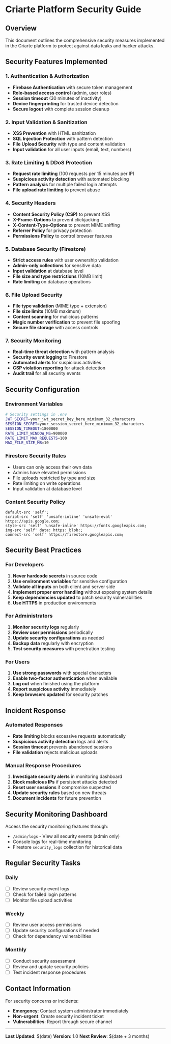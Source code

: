 # Criarte Platform Security Guide

## Overview
This document outlines the comprehensive security measures implemented in the Criarte platform to protect against data leaks and hacker attacks.

## Security Features Implemented

### 1. Authentication & Authorization
- **Firebase Authentication** with secure token management
- **Role-based access control** (admin, user roles)
- **Session timeout** (30 minutes of inactivity)
- **Device fingerprinting** for trusted device detection
- **Secure logout** with complete session cleanup

### 2. Input Validation & Sanitization
- **XSS Prevention** with HTML sanitization
- **SQL Injection Protection** with pattern detection
- **File Upload Security** with type and content validation
- **Input validation** for all user inputs (email, text, numbers)

### 3. Rate Limiting & DDoS Protection
- **Request rate limiting** (100 requests per 15 minutes per IP)
- **Suspicious activity detection** with automated blocking
- **Pattern analysis** for multiple failed login attempts
- **File upload rate limiting** to prevent abuse

### 4. Security Headers
- **Content Security Policy (CSP)** to prevent XSS
- **X-Frame-Options** to prevent clickjacking
- **X-Content-Type-Options** to prevent MIME sniffing
- **Referrer Policy** for privacy protection
- **Permissions Policy** to control browser features

### 5. Database Security (Firestore)
- **Strict access rules** with user ownership validation
- **Admin-only collections** for sensitive data
- **Input validation** at database level
- **File size and type restrictions** (10MB limit)
- **Rate limiting** on database operations

### 6. File Upload Security
- **File type validation** (MIME type + extension)
- **File size limits** (10MB maximum)
- **Content scanning** for malicious patterns
- **Magic number verification** to prevent file spoofing
- **Secure file storage** with access controls

### 7. Security Monitoring
- **Real-time threat detection** with pattern analysis
- **Security event logging** to Firestore
- **Automated alerts** for suspicious activities
- **CSP violation reporting** for attack detection
- **Audit trail** for all security events

## Security Configuration

### Environment Variables
```bash
# Security settings in .env
JWT_SECRET=your_jwt_secret_key_here_minimum_32_characters
SESSION_SECRET=your_session_secret_here_minimum_32_characters
SESSION_TIMEOUT=1800000
RATE_LIMIT_WINDOW_MS=900000
RATE_LIMIT_MAX_REQUESTS=100
MAX_FILE_SIZE_MB=10
```

### Firestore Security Rules
- Users can only access their own data
- Admins have elevated permissions
- File uploads restricted by type and size
- Rate limiting on write operations
- Input validation at database level

### Content Security Policy
```
default-src 'self';
script-src 'self' 'unsafe-inline' 'unsafe-eval' https://apis.google.com;
style-src 'self' 'unsafe-inline' https://fonts.googleapis.com;
img-src 'self' data: https: blob:;
connect-src 'self' https://firestore.googleapis.com;
```

## Security Best Practices

### For Developers
1. **Never hardcode secrets** in source code
2. **Use environment variables** for sensitive configuration
3. **Validate all inputs** on both client and server side
4. **Implement proper error handling** without exposing system details
5. **Keep dependencies updated** to patch security vulnerabilities
6. **Use HTTPS** in production environments

### For Administrators
1. **Monitor security logs** regularly
2. **Review user permissions** periodically
3. **Update security configurations** as needed
4. **Backup data** regularly with encryption
5. **Test security measures** with penetration testing

### For Users
1. **Use strong passwords** with special characters
2. **Enable two-factor authentication** when available
3. **Log out** when finished using the platform
4. **Report suspicious activity** immediately
5. **Keep browsers updated** for security patches

## Incident Response

### Automated Responses
- **Rate limiting** blocks excessive requests automatically
- **Suspicious activity detection** logs and alerts
- **Session timeout** prevents abandoned sessions
- **File validation** rejects malicious uploads

### Manual Response Procedures
1. **Investigate security alerts** in monitoring dashboard
2. **Block malicious IPs** if persistent attacks detected
3. **Reset user sessions** if compromise suspected
4. **Update security rules** based on new threats
5. **Document incidents** for future prevention

## Security Monitoring Dashboard

Access the security monitoring features through:
- `/admin/logs` - View all security events (admin only)
- Console logs for real-time monitoring
- Firestore `security_logs` collection for historical data

## Regular Security Tasks

### Daily
- [ ] Review security event logs
- [ ] Check for failed login patterns
- [ ] Monitor file upload activities

### Weekly
- [ ] Review user access permissions
- [ ] Update security configurations if needed
- [ ] Check for dependency vulnerabilities

### Monthly
- [ ] Conduct security assessment
- [ ] Review and update security policies
- [ ] Test incident response procedures

## Contact Information

For security concerns or incidents:
- **Emergency**: Contact system administrator immediately
- **Non-urgent**: Create security incident ticket
- **Vulnerabilities**: Report through secure channel

---

**Last Updated**: $(date)
**Version**: 1.0
**Next Review**: $(date + 3 months)
